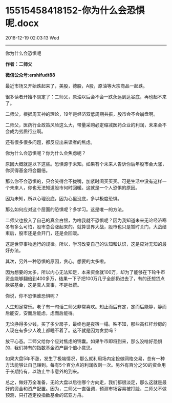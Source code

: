 # 15515458418152-你为什么会恐惧呢.docx

2018-12-19 02:03:13 Wed

----

你为什么会恐惧呢

__作者：二师父__

__微信公众号:ershifudt88__

最近市场又开始跌起来了，美股，德股，A股，原油等大宗商品一起跌。

很多读者开始不淡定了：二师父，原油以后会不会一跌永远到达谷底，再也起不来了。

二师父，根据周天神的理论，19年是经济双低周期共振，股市会不会崩盘啊。

二师父，医药行业政策风险这么大，带量采购必定缩减医药企业的利润，未来会不会成为劣质行业啊。

还有很多很多问题，都反应出来读者的焦虑。

你为什么会恐惧呢？你为什么会焦虑呢？

原因大概就是以下这些。恐惧源于未知。如果有个未来人告诉你后年股市会大涨，你买得基金将会翻倍。

那么你不会恐惧的，只会笑得合不拢嘴，加紧时间买买买。可是生活中没有这样一个未来人，你也无法知道股市何时回暖。这就是一个人恐惧的原因。

因为未知，所以心理没底，因为心里没底，多以极度恐惧。

那么如何应对这个层面的恐惧呢？多学习。这是唯一的方法。

二师父也投入了自己的真金白银，为啥我就不恐惧呢？因为我知道未来无论经济寒冬有多么可怕，股市总会涨起来的。就算世界大战，股市也只是暂时关门，大战结束后，股市还是会开门，还是会回暖。

这是世界事物运行的规律。所以，学习改变自己的认知和认识，这是应对无知的最好办法。

其次，另外一种恐惧的原因，贪心。想要的太多啦。

因为想要的太多，所以内心无法知足，本来资金就100万，却为了能够在下轮牛市资金能够翻倍到400多万，结果一下子把100万几乎全部扔进去了，有的还想贷点款买基金，这是真人真事，不是杜撰。

你说，你不恐惧谁恐惧呢？

人生知足常乐。老子有一句话二师父非常喜欢。知止而后有定，定而后能静，静而后能安，安而后能虑，虑而后能得。

无论挣得多少钱，买了多少房子，最终也是夜宿一榻。殊不知，那些高杠杆炒房的人现在有多少人晚上都睡不着了。这不就是因为贪婪吗？

放平心态。二师父给你个应对焦虑的锦囊。如果牛市即将到来，那么没啥好恐惧的，我们持有的指数基金资产翻个倍小意思。

如果大盘5年不涨，发生了极端情况，那么就利用场内定投做网格交易，总有一种方法能够让自己赚到。每有5个百分点的利润收割一次。另外有百分之50的资金用于长期持有，以防止牛市意外的到来。

总之，做好万全准备，无论大盘以后往哪个方向走，我们都很淡定，那么这就是最好的资金和资产配置。因为，二师父一直强调，预测市场容易被打脸，二师父不做预测，只打造定投指数基金的诺亚方舟。

